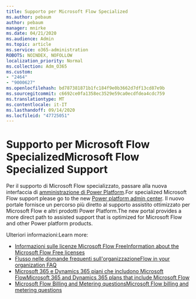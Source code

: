 ```yaml
---
title: Supporto per Microsoft Flow Specialized
ms.author: pebaum
author: pebaum
manager: mnirke
ms.date: 04/21/2020
ms.audience: Admin
ms.topic: article
ms.service: o365-administration
ROBOTS: NOINDEX, NOFOLLOW
localization_priority: Normal
ms.collection: Adm_O365
ms.custom:
- "2464"
- "9000627"
ms.openlocfilehash: bd787381871b1fc184f9e0b3662d7df13cd87e9b
ms.sourcegitcommit: c6692ce0fa1358ec3529e59ca0ecdfdea4cdc759
ms.translationtype: MT
ms.contentlocale: it-IT
ms.lasthandoff: 09/14/2020
ms.locfileid: "47725051"
---
```

# <a name="microsoft-flow-specialized-support"></a><span data-ttu-id="52648-102">Supporto per Microsoft Flow Specialized</span><span class="sxs-lookup"><span data-stu-id="52648-102">Microsoft Flow Specialized Support</span></span>

<span data-ttu-id="52648-103">Per il supporto di Microsoft Flow specializzato, passare alla nuova interfaccia di [amministrazione di Power Platform](https://aka.ms/flowadminsupport).</span><span class="sxs-lookup"><span data-stu-id="52648-103">For specialized Microsoft Flow support please go to the new [Power platform admin center](https://aka.ms/flowadminsupport).</span></span> <span data-ttu-id="52648-104">Il nuovo portale fornisce un percorso più diretto al supporto assistito ottimizzato per Microsoft Flow e altri prodotti Power Platform.</span><span class="sxs-lookup"><span data-stu-id="52648-104">The new portal provides a more direct path to assisted support that is optimized for Microsoft Flow and other Power platform products.</span></span>

<span data-ttu-id="52648-105">Ulteriori informazioni:</span><span class="sxs-lookup"><span data-stu-id="52648-105">Learn more:</span></span>
- [<span data-ttu-id="52648-106">Informazioni sulle licenze Microsoft Flow Free</span><span class="sxs-lookup"><span data-stu-id="52648-106">Information about the Microsoft Flow Free licenses</span></span>](https://go.microsoft.com/fwlink/?linkid=2095610)
- [<span data-ttu-id="52648-107">Flusso nelle domande frequenti sull'organizzazione</span><span class="sxs-lookup"><span data-stu-id="52648-107">Flow in your organization FAQ</span></span>](https://go.microsoft.com/fwlink/?linkid=2072608)
- [<span data-ttu-id="52648-108">Microsoft 365 e Dynamics 365 piani che includono Microsoft Flow</span><span class="sxs-lookup"><span data-stu-id="52648-108">Microsoft 365 and Dynamics 365 plans that include Microsoft Flow</span></span>](https://go.microsoft.com/fwlink/?linkid=2072406)
- [<span data-ttu-id="52648-109">Microsoft Flow Billing and Metering questions</span><span class="sxs-lookup"><span data-stu-id="52648-109">Microsoft Flow billing and metering questions</span></span>](https://go.microsoft.com/fwlink/?linkid=2072612)